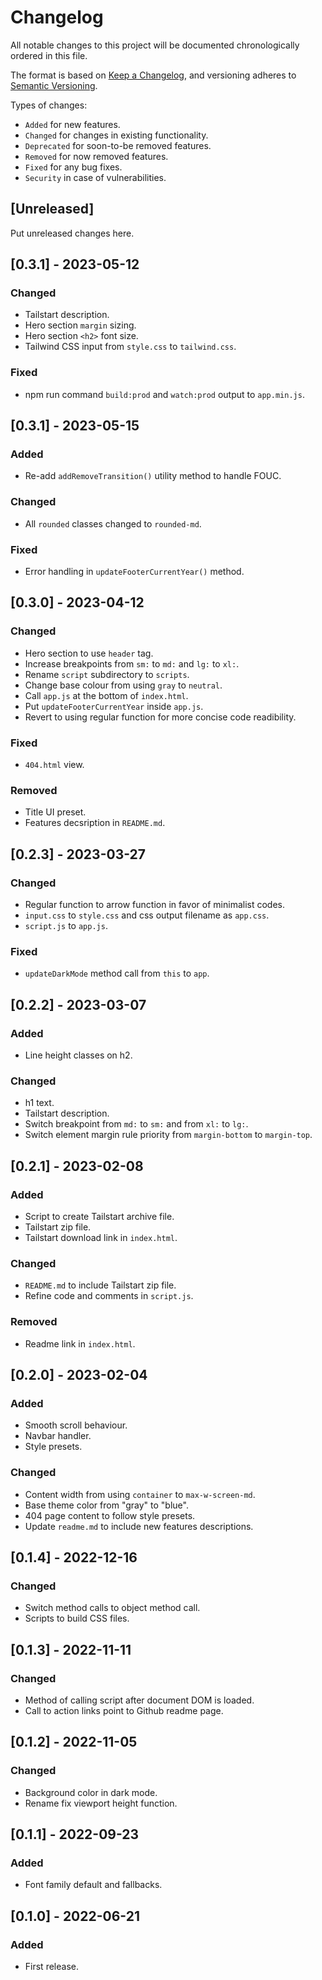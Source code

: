 # Changelog
All notable changes to this project will be documented chronologically ordered
in this file.

The format is based on [Keep a Changelog](https://keepachangelog.com/en/1.0.0/),
and versioning adheres to [Semantic Versioning](https://semver.org/spec/v2.0.0.html).

Types of changes:
* `Added` for new features.
* `Changed` for changes in existing functionality.
* `Deprecated` for soon-to-be removed features.
* `Removed` for now removed features.
* `Fixed` for any bug fixes.
* `Security` in case of vulnerabilities.

## [Unreleased]
Put unreleased changes here.

## [0.3.1] - 2023-05-12

### Changed
* Tailstart description.
* Hero section `margin` sizing.
* Hero section `<h2>` font size.
* Tailwind CSS input from `style.css` to `tailwind.css`.

### Fixed
* npm run command `build:prod` and `watch:prod` output to `app.min.js`.

## [0.3.1] - 2023-05-15

### Added
* Re-add `addRemoveTransition()` utility method to handle FOUC.

### Changed
* All `rounded` classes changed to `rounded-md`.

### Fixed
* Error handling in `updateFooterCurrentYear()` method.

## [0.3.0] - 2023-04-12

### Changed
* Hero section to use `header` tag.
* Increase breakpoints from `sm:` to `md:` and `lg:` to `xl:`.
* Rename `script` subdirectory to `scripts`.
* Change base colour from using `gray` to `neutral`.
* Call `app.js` at the bottom of `index.html`.
* Put `updateFooterCurrentYear` inside `app.js`.
* Revert to using regular function for more concise code readibility.

### Fixed
* `404.html` view.

### Removed
* Title UI preset.
* Features decsription in `README.md`.

## [0.2.3] - 2023-03-27
### Changed
* Regular function to arrow function in favor of minimalist codes.
* `input.css` to `style.css` and css output filename as `app.css`.
* `script.js` to `app.js`.

### Fixed
* `updateDarkMode` method call from `this` to `app`.

## [0.2.2] - 2023-03-07
### Added
* Line height classes on h2.

### Changed
* h1 text.
* Tailstart description.
* Switch breakpoint from `md:` to `sm:` and from `xl:` to `lg:`.
* Switch element margin rule priority from `margin-bottom` to `margin-top`.

## [0.2.1] - 2023-02-08
### Added
* Script to create Tailstart archive file.
* Tailstart zip file.
* Tailstart download link in `index.html`.

### Changed
* `README.md` to include Tailstart zip file.
* Refine code and comments in `script.js`.

### Removed
* Readme link in `index.html`.

## [0.2.0] - 2023-02-04
### Added
* Smooth scroll behaviour.
* Navbar handler.
* Style presets.

### Changed
* Content width from using `container` to `max-w-screen-md`.
* Base theme color from "gray" to "blue".
* 404 page content to follow style presets.
* Update `readme.md` to include new features descriptions.

## [0.1.4] - 2022-12-16
### Changed
* Switch method calls to object method call.
* Scripts to build CSS files.

## [0.1.3] - 2022-11-11
### Changed
* Method of calling script after document DOM is loaded.
* Call to action links point to Github readme page.

## [0.1.2] - 2022-11-05
### Changed
* Background color in dark mode.
* Rename fix viewport height function.

## [0.1.1] - 2022-09-23
### Added
* Font family default and fallbacks.

## [0.1.0] - 2022-06-21
### Added
* First release.